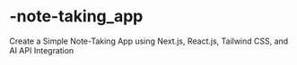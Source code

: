 # -note-taking_app
Create a Simple Note-Taking App using Next.js, React.js, Tailwind CSS, and AI API Integration
